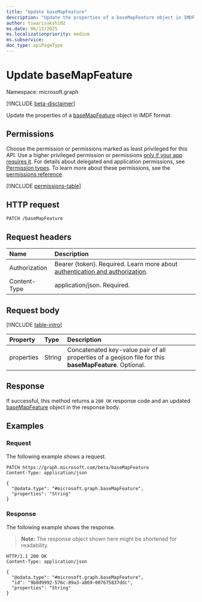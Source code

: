 ```yaml
---
title: "Update baseMapFeature"
description: "Update the properties of a baseMapFeature object in IMDF format."
author: tiwarisakshi02
ms.date: 06/12/2025
ms.localizationpriority: medium
ms.subservice: 
doc_type: apiPageType
---
```


# Update baseMapFeature

Namespace: microsoft.graph

[!INCLUDE [beta-disclaimer](../../includes/beta-disclaimer.md)]

Update the properties of a [baseMapFeature](../resources/basemapfeature.md) object in IMDF format.

## Permissions

Choose the permission or permissions marked as least privileged for this API. Use a higher privileged permission or permissions [only if your app requires it](/graph/permissions-overview#best-practices-for-using-microsoft-graph-permissions). For details about delegated and application permissions, see [Permission types](/graph/permissions-overview#permission-types). To learn more about these permissions, see the [permissions reference](/graph/permissions-reference).

<!-- {
  "blockType": "permissions",
  "name": "basemapfeature-update-permissions"
}
-->
[!INCLUDE [permissions-table](../includes/permissions/basemapfeature-update-permissions.md)]

## HTTP request

<!-- {
  "blockType": "ignored"
}
-->
``` http
PATCH /baseMapFeature
```

## Request headers

|Name|Description|
|:---|:---|
|Authorization|Bearer {token}. Required. Learn more about [authentication and authorization](/graph/auth/auth-concepts).|
|Content-Type|application/json. Required.|

## Request body

[!INCLUDE [table-intro](../../includes/update-property-table-intro.md)]


|Property|Type|Description|
|:---|:---|:---|
|properties|String|Concatenated key-value pair of all properties of a geojson file for this **baseMapFeature**. Optional.|



## Response

If successful, this method returns a `200 OK` response code and an updated [baseMapFeature](../resources/basemapfeature.md) object in the response body.

## Examples

### Request

The following example shows a request.
<!-- {
  "blockType": "request",
  "name": "update_basemapfeature"
}
-->
``` http
PATCH https://graph.microsoft.com/beta/baseMapFeature
Content-Type: application/json

{
  "@odata.type": "#microsoft.graph.baseMapFeature",
  "properties": "String"
}
```


### Response

The following example shows the response.
>**Note:** The response object shown here might be shortened for readability.
<!-- {
  "blockType": "response",
  "truncated": true
}
-->
``` http
HTTP/1.1 200 OK
Content-Type: application/json

{
  "@odata.type": "#microsoft.graph.baseMapFeature",
  "id": "9b8d9992-576c-89a3-a869-007675837ddc",
  "properties": "String"
}
```

